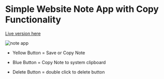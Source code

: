 # Simple Website Note App with Copy Functionality

[Live version here](https://coundown-with-second-settings-devgcjune8.pages.dev)


![note app](https://user-images.githubusercontent.com/68879676/189277256-af582dba-d171-4c45-a820-16a04124e2dd.png)



* Yellow Button = Save or Copy Note

* Blue Button = Copy Note to system clipboard

* Delete Button = double click to delete button


